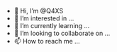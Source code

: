 - 👋 Hi, I’m @Q4XS
- 👀 I’m interested in ...
- 🌱 I’m currently learning ...
- 💞️ I’m looking to collaborate on ...
- 📫 How to reach me ...

<!---
Q4XS/Q4XS is a ✨ special ✨ repository because its `README.md` (this file) appears on your GitHub profile.
You can click the Preview link to take a look at your changes.
--->
